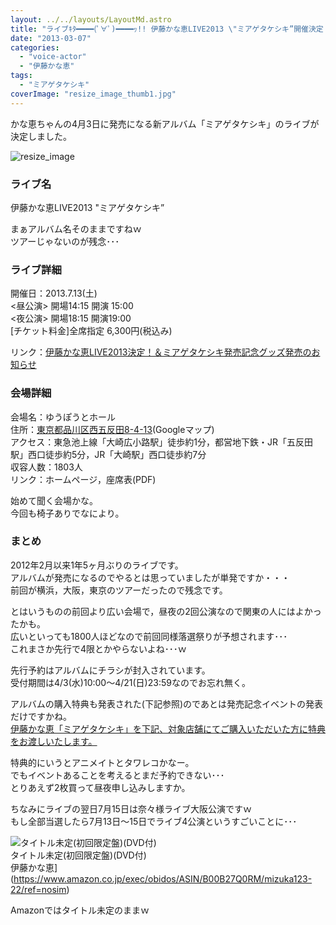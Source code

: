 ```yaml
---
layout: ../../layouts/LayoutMd.astro
title: "ライブｷﾀ━━━━(ﾟ∀ﾟ)━━━━ｯ!! 伊藤かな恵LIVE2013 \"ミアゲタケシキ”開催決定！"
date: "2013-03-07"
categories: 
  - "voice-actor"
  - "伊藤かな恵"
tags: 
  - "ミアゲタケシキ"
coverImage: "resize_image_thumb1.jpg"
---
```


かな恵ちゃんの4月3日に発売になる新アルバム「ミアゲタケシキ」のライブが決定しました。

![resize_image](/archive/images/resize_image_thumb.jpg "resize_image")


### ライブ名

伊藤かな恵LIVE2013 "ミアゲタケシキ”

まぁアルバム名そのままですねｗ  
ツアーじゃないのが残念･･･

### ライブ詳細

  
開催日：2013.7.13(土)  
<昼公演> 開場14:15 開演 15:00  
<夜公演> 開場18:15 開演19:00  
\[チケット料金\]全席指定 6,300円(税込み)

リンク：[伊藤かな恵LIVE2013決定！＆ミアゲタケシキ発売記念グッズ発売のお知らせ](http://www.lantis.jp/news.php?id=1362571200)

### 会場詳細

会場名：ゆうぽうとホール  
住所：[東京都品川区西五反田8-4-13](https://maps.google.co.jp/maps?q=%E6%9D%B1%E4%BA%AC%E9%83%BD%E5%93%81%E5%B7%9D%E5%8C%BA%E8%A5%BF%E4%BA%94%E5%8F%8D%E7%94%B08-4-13&ie=UTF-8&hq=&hnear=0x60188afaa9c1a3b7:0xddbffa25df1dfe0a,%E6%9D%B1%E4%BA%AC%E9%83%BD%E5%93%81%E5%B7%9D%E5%8C%BA%E8%A5%BF%E4%BA%94%E5%8F%8D%E7%94%B0%EF%BC%98%E4%B8%81%E7%9B%AE%EF%BC%94%E2%88%92%EF%BC%91%EF%BC%93&gl=jp&ei=VHg4UfSPMcTOkwWrpoH4Dw&ved=0COQBELYD)(Googleマップ)  
アクセス：東急池上線「大崎広小路駅」徒歩約1分，都営地下鉄・JR「五反田駅」西口徒歩約5分，JR「大崎駅」西口徒歩約7分  
収容人数：1803人  
リンク：ホームページ，座席表(PDF)  

始めて聞く会場かな。  
今回も椅子ありでなにより。

### まとめ

2012年2月以来1年5ヶ月ぶりのライブです。  
アルバムが発売になるのでやるとは思っていましたが単発ですか・・・  
前回が横浜，大阪，東京のツアーだったので残念です。

とはいうものの前回より広い会場で，昼夜の2回公演なので関東の人にはよかったかも。  
広いといっても1800人ほどなので前回同様落選祭りが予想されます･･･  
これまさか先行で4限とかやらないよね･･･ｗ

先行予約はアルバムにチラシが封入されています。  
受付期間は4/3(水)10:00～4/21(日)23:59なのでお忘れ無く。

アルバムの購入特典も発表された(下記参照)のであとは発売記念イベントの発表だけですかね。  
[伊藤かな恵「ミアゲタケシキ」を下記、対象店舗にてご購入いただいた方に特典をお渡しいたします。](http://www.lantis.jp/news.php?id=1362626642)

特典的にいうとアニメイトとタワレコかなー。  
でもイベントあることを考えるとまだ予約できない･･･  
とりあえず2枚買って昼夜申し込みしますか。

ちなみにライブの翌日7月15日は奈々様ライブ大阪公演ですｗ  
もし全部当選したら7月13日～15日でライブ4公演というすごいことに･･･

![タイトル未定(初回限定盤)(DVD付)](/archive/images/no-image-no-ciu._AA160_.gif)  
タイトル未定(初回限定盤)(DVD付)  
伊藤かな恵](https://www.amazon.co.jp/exec/obidos/ASIN/B00B27Q0RM/mizuka123-22/ref=nosim)

Amazonではタイトル未定のままｗ

